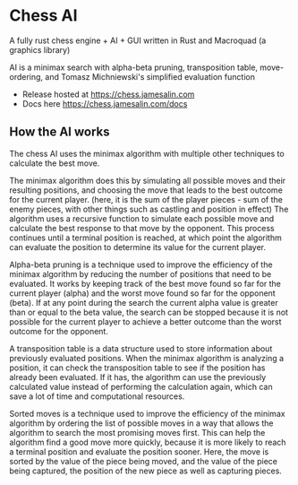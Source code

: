 # Chess AI

A fully rust chess engine + AI + GUI written in Rust and Macroquad (a graphics library)

AI is a minimax search with alpha-beta pruning, transposition table, move-ordering, and Tomasz Michniewski's simplified evaluation function

- Release hosted at <https://chess.jamesalin.com>
- Docs here <https://chess.jamesalin.com/docs>

## How the AI works

The chess AI uses the minimax algorithm with multiple other techniques to calculate the best move.

The minimax algorithm does this by simulating all possible moves and their resulting positions, and choosing the move that leads to the best outcome for the current player. (here, it is the sum of the player pieces - sum of the enemy pieces, with other things such as castling and position in effect) The algorithm uses a recursive function to simulate each possible move and calculate the best response to that move by the opponent. This process continues until a terminal position is reached, at which point the algorithm can evaluate the position to determine its value for the current player.

Alpha-beta pruning is a technique used to improve the efficiency of the minimax algorithm by reducing the number of positions that need to be evaluated. It works by keeping track of the best move found so far for the current player (alpha) and the worst move found so far for the opponent (beta). If at any point during the search the current alpha value is greater than or equal to the beta value, the search can be stopped because it is not possible for the current player to achieve a better outcome than the worst outcome for the opponent.

A transposition table is a data structure used to store information about previously evaluated positions. When the minimax algorithm is analyzing a position, it can check the transposition table to see if the position has already been evaluated. If it has, the algorithm can use the previously calculated value instead of performing the calculation again, which can save a lot of time and computational resources.

Sorted moves is a technique used to improve the efficiency of the minimax algorithm by ordering the list of possible moves in a way that allows the algorithm to search the most promising moves first. This can help the algorithm find a good move more quickly, because it is more likely to reach a terminal position and evaluate the position sooner. Here, the move is sorted by the value of the piece being moved, and the value of the piece being captured, the position of the new piece as well as capturing pieces.
